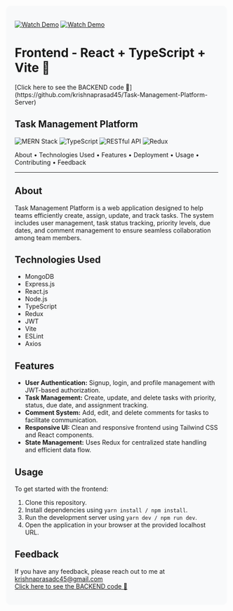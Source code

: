 <div style="background-color:#f8f9fa; padding: 20px; border-radius: 10px; text-align: left;">


[![Watch Demo](https://img.shields.io/badge/▶-Watch%20Demo-red?style=for-the-badge&logo=youtube&logoColor=white)](https://youtu.be/WzLPOAYwmik)
[![Watch Demo](https://img.shields.io/badge/▶-Watch%20Demo-red?style=for-the-badge&logo=youtube&logoColor=white)](https://youtu.be/WzLPOAYwmik)







<h1 align="left">Frontend - React + TypeScript + Vite 🌟</h1>
[Click here to see the BACKEND code 🌟](https://github.com/krishnaprasad45/Task-Management-Platform-Server)

<h2 align="left">Task Management Platform</h2>

<p align="left">
  <img src="https://img.shields.io/badge/MERN-Stack-blueviolet"  alt="MERN Stack">
  <img src="https://img.shields.io/badge/TypeScript-%E2%9D%A4-blue" alt="TypeScript">
  <img src="https://img.shields.io/badge/RESTful%20API-%E2%9C%A8-green" alt="RESTful API">
  <img src="https://img.shields.io/badge/Redux-%F0%9F%92%BB-lightgrey" alt="Redux">
</p>

<p align="left">
  <a>About</a> •
  <a>Technologies Used</a> •
  <a>Features</a> •
  <a>Deployment</a> •
  <a>Usage</a> •
  <a>Contributing</a> •
  <a>Feedback</a>
</p>

---

## About

Task Management Platform is a web application designed to help teams efficiently create, assign, update, and track tasks. The system includes user management, task status tracking, priority levels, due dates, and comment management to ensure seamless collaboration among team members.

## Technologies Used

- MongoDB
- Express.js
- React.js
- Node.js
- TypeScript
- Redux
- JWT
- Vite
- ESLint
- Axios

## Features

- **User Authentication:** Signup, login, and profile management with JWT-based authorization.
- **Task Management:** Create, update, and delete tasks with priority, status, due date, and assignment tracking.
- **Comment System:** Add, edit, and delete comments for tasks to facilitate communication.
- **Responsive UI:** Clean and responsive frontend using Tailwind CSS and React components.
- **State Management:** Uses Redux for centralized state handling and efficient data flow.

## Usage

To get started with the frontend:

1. Clone this repository.
2. Install dependencies using `yarn install / npm install`.
3. Run the development server using `yarn dev / npm run dev`.
4. Open the application in your browser at the provided localhost URL.

## Feedback

If you have any feedback, please reach out to me at krishnaprasadc45@gmail.com <br>
[Click here to see the BACKEND code 🌟](https://github.com/krishnaprasad45/Task-Management-Platform-Server)


</div>
